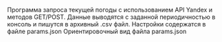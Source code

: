 Программа запроса текущей погоды с использованием API Yandex и методов GET/POST.
Данные выводятся с заданной периодичностью в консоль и пишутся в архивный .csv файл.
Настройки содержатся в файле params.json
Ориентировочный вид файла params.json
